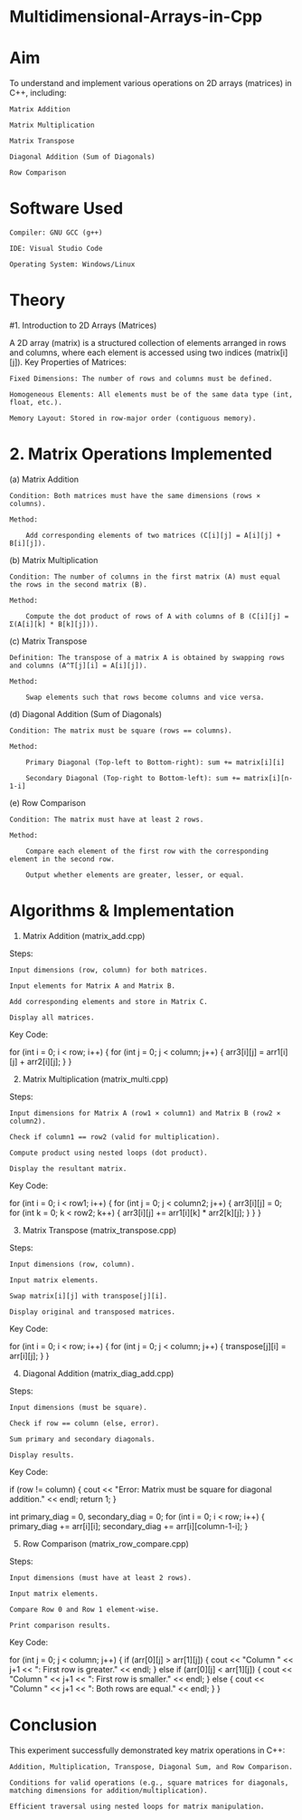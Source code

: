 # Multidimensional-Arrays-in-Cpp

# Aim

To understand and implement various operations on 2D arrays (matrices) in C++, including:

    Matrix Addition

    Matrix Multiplication

    Matrix Transpose

    Diagonal Addition (Sum of Diagonals)

    Row Comparison

# Software Used

    Compiler: GNU GCC (g++)

    IDE: Visual Studio Code

    Operating System: Windows/Linux

# Theory

#1. Introduction to 2D Arrays (Matrices)

A 2D array (matrix) is a structured collection of elements arranged in rows and columns, where each element is accessed using two indices (matrix[i][j]).
Key Properties of Matrices:

    Fixed Dimensions: The number of rows and columns must be defined.

    Homogeneous Elements: All elements must be of the same data type (int, float, etc.).

    Memory Layout: Stored in row-major order (contiguous memory).

# 2. Matrix Operations Implemented

(a) Matrix Addition

    Condition: Both matrices must have the same dimensions (rows × columns).

    Method:

        Add corresponding elements of two matrices (C[i][j] = A[i][j] + B[i][j]).

(b) Matrix Multiplication

    Condition: The number of columns in the first matrix (A) must equal the rows in the second matrix (B).

    Method:

        Compute the dot product of rows of A with columns of B (C[i][j] = Σ(A[i][k] * B[k][j])).

(c) Matrix Transpose

    Definition: The transpose of a matrix A is obtained by swapping rows and columns (A^T[j][i] = A[i][j]).

    Method:

        Swap elements such that rows become columns and vice versa.

(d) Diagonal Addition (Sum of Diagonals)

    Condition: The matrix must be square (rows == columns).

    Method:

        Primary Diagonal (Top-left to Bottom-right): sum += matrix[i][i]

        Secondary Diagonal (Top-right to Bottom-left): sum += matrix[i][n-1-i]

(e) Row Comparison

    Condition: The matrix must have at least 2 rows.

    Method:

        Compare each element of the first row with the corresponding element in the second row.

        Output whether elements are greater, lesser, or equal.

# Algorithms & Implementation

1. Matrix Addition (matrix_add.cpp)

Steps:

    Input dimensions (row, column) for both matrices.

    Input elements for Matrix A and Matrix B.

    Add corresponding elements and store in Matrix C.

    Display all matrices.

Key Code:

for (int i = 0; i < row; i++) {
    for (int j = 0; j < column; j++) {
        arr3[i][j] = arr1[i][j] + arr2[i][j];
    }
}

2. Matrix Multiplication (matrix_multi.cpp)

Steps:

    Input dimensions for Matrix A (row1 × column1) and Matrix B (row2 × column2).

    Check if column1 == row2 (valid for multiplication).

    Compute product using nested loops (dot product).

    Display the resultant matrix.

Key Code:

for (int i = 0; i < row1; i++) {
    for (int j = 0; j < column2; j++) {
        arr3[i][j] = 0;
        for (int k = 0; k < row2; k++) {
            arr3[i][j] += arr1[i][k] * arr2[k][j];
        }
    }
}

3. Matrix Transpose (matrix_transpose.cpp)

Steps:

    Input dimensions (row, column).

    Input matrix elements.

    Swap matrix[i][j] with transpose[j][i].

    Display original and transposed matrices.

Key Code:

for (int i = 0; i < row; i++) {
    for (int j = 0; j < column; j++) {
        transpose[j][i] = arr[i][j];
    }
}

4. Diagonal Addition (matrix_diag_add.cpp)

Steps:

    Input dimensions (must be square).

    Check if row == column (else, error).

    Sum primary and secondary diagonals.

    Display results.

Key Code:

if (row != column) {
    cout << "Error: Matrix must be square for diagonal addition." << endl;
    return 1;
}

int primary_diag = 0, secondary_diag = 0;
for (int i = 0; i < row; i++) {
    primary_diag += arr[i][i];
    secondary_diag += arr[i][column-1-i];
}

5. Row Comparison (matrix_row_compare.cpp)

Steps:

    Input dimensions (must have at least 2 rows).

    Input matrix elements.

    Compare Row 0 and Row 1 element-wise.

    Print comparison results.

Key Code:

for (int j = 0; j < column; j++) {
    if (arr[0][j] > arr[1][j]) {
        cout << "Column " << j+1 << ": First row is greater." << endl;
    }
    else if (arr[0][j] < arr[1][j]) {
        cout << "Column " << j+1 << ": First row is smaller." << endl;
    }
    else {
        cout << "Column " << j+1 << ": Both rows are equal." << endl;
    }
}

# Conclusion

This experiment successfully demonstrated key matrix operations in C++:

    Addition, Multiplication, Transpose, Diagonal Sum, and Row Comparison.

    Conditions for valid operations (e.g., square matrices for diagonals, matching dimensions for addition/multiplication).

    Efficient traversal using nested loops for matrix manipulation.

